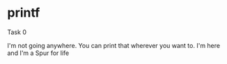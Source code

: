 # printf
Task 0

I'm not going anywhere. You can print that wherever you want to. I'm here and I'm a Spur for life
